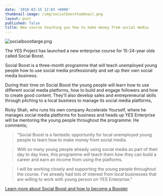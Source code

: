 ```yaml
---
date: '2018-03-15 12:03 +0000'
thumbnail-image: /img/socialboosthumbnail.png
layout: post
published: false
title: New course teaching you how to make money from social media
---
```

![socialboostlarge.png]({{site.baseurl}}/img/socialboostlarge.png)

The YES Project has launched a new enterprise course for 15-24-year olds called Social Boost.

Social Boost is a three-month programme that will teach unemployed young people how to use social media professionally and set up their own social media business.

During their time on Social Boost the young people will learn how to use different social media platforms, how to build and engage followers and how to create good content.  They'll also develop sales and entrepreneurial skills through pitching to a local business to manage its social media platforms, 

Ricky Shah, who runs his own company Accelerate Yourself, where he manages social media platforms for business and heads up YES Enterprise will be mentoring the young people throughout the programme. 
He comments;

> "Social Boost is a fantastic opportunity for local unemployed young people to learn how to make money from social media.  

> With so many young people already using social media as part of their day to day lives, this programme will teach them how they can build a career and earn an income from using the platforms.

> I will be working closely and supporting the young people throughout the course. I've already had lots of interest from local businesses that are willing to work with young person on YES Enterprise."

[Learn more about Social Boost and how to become a Booster](https://www.yesproject.org/boost/)



